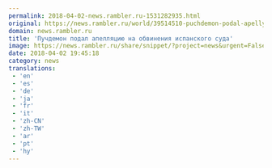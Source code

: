```yaml
---
permalink: 2018-04-02-news.rambler.ru-1531282935.html
original: https://news.rambler.ru/world/39514510-puchdemon-podal-apellyatsiyu-na-obvineniya-ispanskogo-suda/
domain: news.rambler.ru
title: 'Пучдемон подал апелляцию на обвинения испанского суда'
image: https://news.rambler.ru/share/snippet/?project=news&urgent=False&image=http%3A%2F%2Fnews.rambler.ru%2Fimg%2F2018%2F04%2F02223814.315606.2446.jpg&big=False&title=%D0%9F%D1%83%D1%87%D0%B4%D0%B5%D0%BC%D0%BE%D0%BD+%D0%BF%D0%BE%D0%B4%D0%B0%D0%BB+%D0%B0%D0%BF%D0%B5%D0%BB%D0%BB%D1%8F%D1%86%D0%B8%D1%8E+%D0%BD%D0%B0%C2%A0%D0%BE%D0%B1%D0%B2%D0%B8%D0%BD%D0%B5%D0%BD%D0%B8%D1%8F+%D0%B8%D1%81%D0%BF%D0%B0%D0%BD%D1%81%D0%BA%D0%BE%D0%B3%D0%BE+%D1%81%D1%83%D0%B4%D0%B0
date: 2018-04-02 19:45:18
category: news
translations: 
 - 'en'
 - 'es'
 - 'de'
 - 'ja'
 - 'fr'
 - 'it'
 - 'zh-CN'
 - 'zh-TW'
 - 'ar'
 - 'pt'
 - 'hy'
---
```


